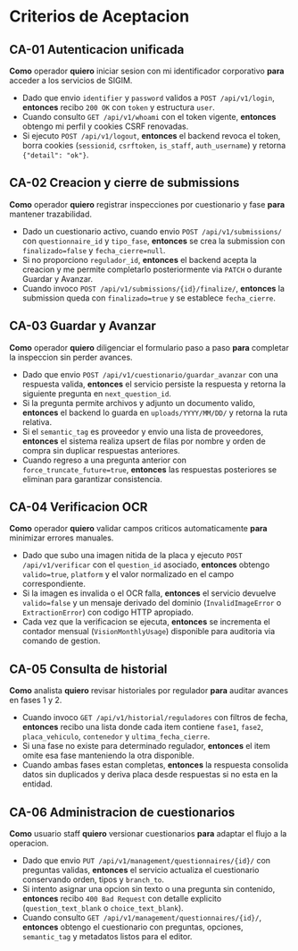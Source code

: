 # Criterios de Aceptacion

## CA-01 Autenticacion unificada
**Como** operador **quiero** iniciar sesion con mi identificador corporativo **para** acceder a los servicios de SIGIM.
- Dado que envio `identifier` y `password` validos a `POST /api/v1/login`, **entonces** recibo `200 OK` con `token` y estructura `user`.
- Cuando consulto `GET /api/v1/whoami` con el token vigente, **entonces** obtengo mi perfil y cookies CSRF renovadas.
- Si ejecuto `POST /api/v1/logout`, **entonces** el backend revoca el token, borra cookies (`sessionid`, `csrftoken`, `is_staff`, `auth_username`) y retorna `{"detail": "ok"}`.

## CA-02 Creacion y cierre de submissions
**Como** operador **quiero** registrar inspecciones por cuestionario y fase **para** mantener trazabilidad.
- Dado un cuestionario activo, cuando envio `POST /api/v1/submissions/` con `questionnaire_id` y `tipo_fase`, **entonces** se crea la submission con `finalizado=false` y `fecha_cierre=null`.
- Si no proporciono `regulador_id`, **entonces** el backend acepta la creacion y me permite completarlo posteriormente via `PATCH` o durante Guardar y Avanzar.
- Cuando invoco `POST /api/v1/submissions/{id}/finalize/`, **entonces** la submission queda con `finalizado=true` y se establece `fecha_cierre`.

## CA-03 Guardar y Avanzar
**Como** operador **quiero** diligenciar el formulario paso a paso **para** completar la inspeccion sin perder avances.
- Dado que envio `POST /api/v1/cuestionario/guardar_avanzar` con una respuesta valida, **entonces** el servicio persiste la respuesta y retorna la siguiente pregunta en `next_question_id`.
- Si la pregunta permite archivos y adjunto un documento valido, **entonces** el backend lo guarda en `uploads/YYYY/MM/DD/` y retorna la ruta relativa.
- Si el `semantic_tag` es proveedor y envio una lista de proveedores, **entonces** el sistema realiza upsert de filas por nombre y orden de compra sin duplicar respuestas anteriores.
- Cuando regreso a una pregunta anterior con `force_truncate_future=true`, **entonces** las respuestas posteriores se eliminan para garantizar consistencia.

## CA-04 Verificacion OCR
**Como** operador **quiero** validar campos criticos automaticamente **para** minimizar errores manuales.
- Dado que subo una imagen nitida de la placa y ejecuto `POST /api/v1/verificar` con el `question_id` asociado, **entonces** obtengo `valido=true`, `platform` y el valor normalizado en el campo correspondiente.
- Si la imagen es invalida o el OCR falla, **entonces** el servicio devuelve `valido=false` y un mensaje derivado del dominio (`InvalidImageError` o `ExtractionError`) con codigo HTTP apropiado.
- Cada vez que la verificacion se ejecuta, **entonces** se incrementa el contador mensual (`VisionMonthlyUsage`) disponible para auditoria via comando de gestion.

## CA-05 Consulta de historial
**Como** analista **quiero** revisar historiales por regulador **para** auditar avances en fases 1 y 2.
- Cuando invoco `GET /api/v1/historial/reguladores` con filtros de fecha, **entonces** recibo una lista donde cada item contiene `fase1`, `fase2`, `placa_vehiculo`, `contenedor` y `ultima_fecha_cierre`.
- Si una fase no existe para determinado regulador, **entonces** el item omite esa fase manteniendo la otra disponible.
- Cuando ambas fases estan completas, **entonces** la respuesta consolida datos sin duplicados y deriva placa desde respuestas si no esta en la entidad.

## CA-06 Administracion de cuestionarios
**Como** usuario staff **quiero** versionar cuestionarios **para** adaptar el flujo a la operacion.
- Dado que envio `PUT /api/v1/management/questionnaires/{id}/` con preguntas validas, **entonces** el servicio actualiza el cuestionario conservando orden, tipos y `branch_to`.
- Si intento asignar una opcion sin texto o una pregunta sin contenido, **entonces** recibo `400 Bad Request` con detalle explicito (`question_text_blank` o `choice_text_blank`).
- Cuando consulto `GET /api/v1/management/questionnaires/{id}/`, **entonces** obtengo el cuestionario con preguntas, opciones, `semantic_tag` y metadatos listos para el editor.
